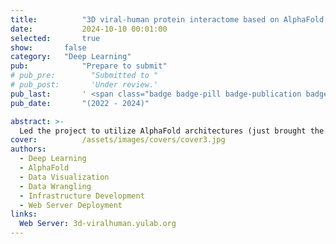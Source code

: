 ```yaml
---
title:          "3D viral-human protein interactome based on AlphaFold predictions"
date:           2024-10-10 00:01:00
selected:       true
show:		false
category:	"Deep Learning"
pub:            "Prepare to submit"
# pub_pre:        "Submitted to "
# pub_post:       'Under review.'
pub_last:       ' <span class="badge badge-pill badge-publication badge-success">Spotlight</span>'
pub_date:       "(2022 - 2024)"

abstract: >-
  Led the project to utilize AlphaFold architectures (just brought the Nobel Prize in chemistry to its developers!) to build the first comprehensive 3D database of viral-human protein-protein interaction structures. We addressed a critical gap in the current AlphaFold-Multimer-based studies for the viral-human interactome by curating a comprehensive and specific benchmark set. From the constructed 3D viral-human protein-protein interaction database, we also explore interface patterns among different viruses, providing new insights into viral mechanisms and potential therapeutic targets.
cover:          /assets/images/covers/cover3.jpg
authors:
  - Deep Learning
  - AlphaFold
  - Data Visualization
  - Data Wrangling
  - Infrastructure Development
  - Web Server Deployment
links:
  Web Server: 3d-viralhuman.yulab.org
---
```

